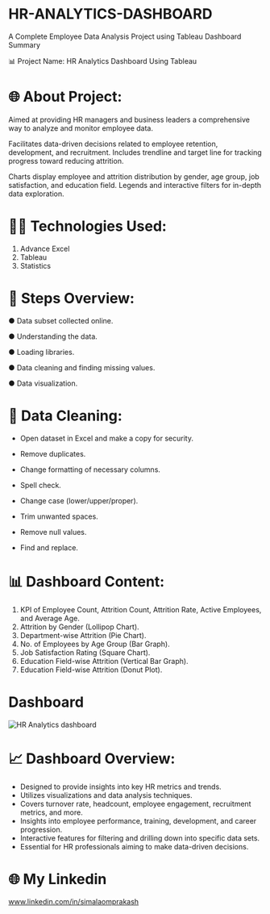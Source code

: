 # HR-ANALYTICS-DASHBOARD

A Complete Employee Data Analysis Project using Tableau Dashboard
Summary

📊 Project Name: HR Analytics Dashboard Using Tableau

# 🌐 About Project:

Aimed at providing HR managers and business leaders a comprehensive way to analyze and monitor employee data.

Facilitates data-driven decisions related to employee retention, development, and recruitment.
Includes trendline and target line for tracking progress toward reducing attrition.

Charts display employee and attrition distribution by gender, age group, job satisfaction, and education field.
Legends and interactive filters for in-depth data exploration.

# 👨‍💻 Technologies Used:
1. Advance Excel
2. Tableau
3. Statistics

# 📜 Steps Overview:

● Data subset collected online.

● Understanding the data.

● Loading libraries.

● Data cleaning and finding missing values.

● Data visualization.


# 🧹 Data Cleaning:

* Open dataset in Excel and make a copy for security.

* Remove duplicates.

* Change formatting of necessary columns.

* Spell check.

* Change case (lower/upper/proper).

* Trim unwanted spaces.

* Remove null values.

* Find and replace.

# 📊 Dashboard Content:
1. KPI of Employee Count, Attrition Count, Attrition Rate, Active Employees, and Average Age.
2. Attrition by Gender (Lollipop Chart).
3. Department-wise Attrition (Pie Chart).
4. No. of Employees by Age Group (Bar Graph).
5. Job Satisfaction Rating (Square Chart).
6. Education Field-wise Attrition (Vertical Bar Graph).
7. Education Field-wise Attrition (Donut Plot).

# Dashboard
![HR Analytics dashboard](https://github.com/simalaomprakash/HR-ANALYTICS-DASHBOARD/assets/156334076/b91a0bf8-cae8-4997-8c30-d56a1bac3d88)

# 📈 Dashboard Overview:
* Designed to provide insights into key HR metrics and trends.
* Utilizes visualizations and data analysis techniques.
* Covers turnover rate, headcount, employee engagement, recruitment metrics, and more.
* Insights into employee performance, training, development, and career progression.
* Interactive features for filtering and drilling down into specific data sets.
* Essential for HR professionals aiming to make data-driven decisions.

# 🌐 My Linkedin 
www.linkedin.com/in/simalaomprakash 
